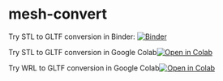 # mesh-convert

Try STL to GLTF conversion in Binder: [![Binder](https://mybinder.org/badge_logo.svg)](https://mybinder.org/v2/gh/dave3d/stlconvert/master?filepath=stl2gltf.ipynb)

Try STL to GLTF conversion in Google Colab[![Open in Colab](https://colab.research.google.com/assets/colab-badge.svg)](https://colab.research.google.com/github/dave3d/meshconvert/blob/master/stl2gltf.ipynb)

Try WRL to GLTF conversion in Google Colab[![Open in Colab](https://colab.research.google.com/assets/colab-badge.svg)](https://colab.research.google.com/github/dave3d/meshconvert/blob/master/wrl2gltf.ipynb)
